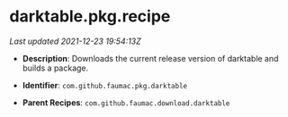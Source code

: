 # darktable.pkg.recipe

_Last updated 2021-12-23 19:54:13Z_

- **Description**: Downloads the current release version of darktable and builds a package.

- **Identifier**: `com.github.faumac.pkg.darktable`

- **Parent Recipes**: `com.github.faumac.download.darktable`